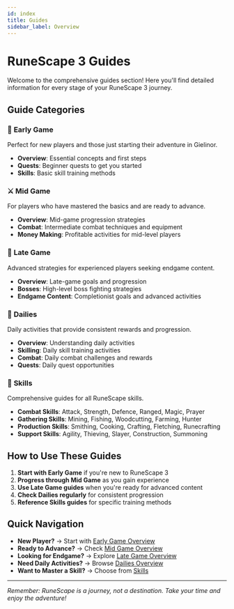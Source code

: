 ```yaml
---
id: index
title: Guides
sidebar_label: Overview
---
```


# RuneScape 3 Guides

Welcome to the comprehensive guides section! Here you'll find detailed information for every stage of your RuneScape 3 journey.

## Guide Categories

### 🚀 **Early Game**
Perfect for new players and those just starting their adventure in Gielinor.
- **Overview**: Essential concepts and first steps
- **Quests**: Beginner quests to get you started
- **Skills**: Basic skill training methods

### ⚔️ **Mid Game**
For players who have mastered the basics and are ready to advance.
- **Overview**: Mid-game progression strategies
- **Combat**: Intermediate combat techniques and equipment
- **Money Making**: Profitable activities for mid-level players

### 👑 **Late Game**
Advanced strategies for experienced players seeking endgame content.
- **Overview**: Late-game goals and progression
- **Bosses**: High-level boss fighting strategies
- **Endgame Content**: Completionist goals and advanced activities

### 📅 **Dailies**
Daily activities that provide consistent rewards and progression.
- **Overview**: Understanding daily activities
- **Skilling**: Daily skill training activities
- **Combat**: Daily combat challenges and rewards
- **Quests**: Daily quest opportunities

### 🎯 **Skills**
Comprehensive guides for all RuneScape skills.
- **Combat Skills**: Attack, Strength, Defence, Ranged, Magic, Prayer
- **Gathering Skills**: Mining, Fishing, Woodcutting, Farming, Hunter
- **Production Skills**: Smithing, Cooking, Crafting, Fletching, Runecrafting
- **Support Skills**: Agility, Thieving, Slayer, Construction, Summoning

## How to Use These Guides

1. **Start with Early Game** if you're new to RuneScape 3
2. **Progress through Mid Game** as you gain experience
3. **Use Late Game guides** when you're ready for advanced content
4. **Check Dailies regularly** for consistent progression
5. **Reference Skills guides** for specific training methods

## Quick Navigation

- **New Player?** → Start with [Early Game Overview](early-game/overview)
- **Ready to Advance?** → Check [Mid Game Overview](mid-game/overview)
- **Looking for Endgame?** → Explore [Late Game Overview](late-game/overview)
- **Need Daily Activities?** → Browse [Dailies Overview](dailies/overview)
- **Want to Master a Skill?** → Choose from [Skills](skills/combat)

---

*Remember: RuneScape is a journey, not a destination. Take your time and enjoy the adventure!*
